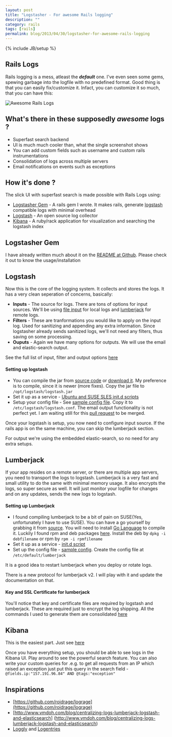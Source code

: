 ```yaml
---
layout: post
title: "Logstasher - For awesome Rails logging"
description: ""
category: rails
tags: [rails]
permalink: blog/2013/04/30/logstasher-for-awesome-rails-logging
---
```

{% include JB/setup %}
## Rails Logs

Rails logging is a mess, atleast the ***default*** one. I've even seen some gems, spewing garbage into the logfile with no predefined format. Good thing is that you can easily fix/customize it. Infact, you can customize it so much, that you can have this:

<img class="magnifier" src="http://i.imgur.com/zZXWQNp.png" title="Awesome Rails Logs"/>

## What's there in these supposedly *awesome* logs ?

  * Superfast search backend
  * UI is much much cooler than, what the single screenshot shows
  * You can add custom fields such as username and custom rails instrumentations
  * Consolidation of logs across multiple servers
  * Email notifications on events such as exceptions

## How it's done ?

The slick UI with superfast search is made possible with Rails Logs using:

  * [Logstasher Gem](https://github.com/shadabahmed/logstasher) - A rails gem I wrote. It makes rails, generate [logstash](http://logstash.net/) compatible logs with minimal overhead
  * [Logstash](http://logstash.net/) - An open source log collector
  * [Kibana](http://kibana.org/) - A ruby/rack application for visualization and searching the logstash index

## Logstasher Gem

I have already written much about it on the [README at Github](https://github.com/shadabahmed/logstasher). Please check it out to know the usage/installation

## Logstash

Now this is the core of the logging system. It collects and stores the logs. It has a very clean seperation of concerns, basically:

  * **Inputs** - The source for logs. There are tons of options for input sources. We'll be using [file input](http://logstash.net/docs/1.1.10/inputs/file) for local logs and [lumberjack](http://logstash.net/docs/1.1.10/inputs/lumberjack) for remote logs.
  * **Filters** - These are tranformations you would like to apply on the input log. Used for sanitizing and appending any extra information. Since logstasher already sends sanitized logs, we'll not need any filters, thus saving on some processing.
  * **Ouputs** - Again we have many options for outputs. We will use the email and elastic-search output.

See the full list of input, filter and output options [here](http://logstash.net/docs/1.1.10/)

#### Setting up logstash

 * You can compile the jar from [source code](https://github.com/logstash/logstash) or [download it](https://logstash.objects.dreamhost.com/release/logstash-1.1.10-flatjar.jar). My preference is to compile, since it is newer (more fixes). Copy the jar file to `/opt/logstash/logstash.jar`
 * Set it up as a service - [Ubuntu  and SUSE SLES init.d scripts](https://gist.github.com/shadabahmed/5486949)
 * Setup your config file - See [sample config file](https://gist.github.com/shadabahmed/5486949#file-logstash-conf). Copy it to `/etc/logstash/logstash.conf`. The email output functionality is not perfect yet. I am waiting still for this [pull request](https://github.com/logstash/logstash/pull/409) to be merged.

Once your logstash is setup, you now need to configure input source. If the rails app is on the same machine, you can skip the lumberjack section.

For output we're using the embedded elastic-search, so no need for any extra setups.

## Lumberjack

If your app resides on a remote server, or there are multiple app servers, you need to transport the logs to logstash. Lumberjack is a very fast and small utility to do the same with minimal memory usage. It also encrypts the logs, so super secure as well. It will just monitor your logfile for changes and on  any updates, sends the new logs to logstash.

#### Setting up Lumberjack

 * I found compiling lumberjack to be a bit of pain on SUSE(Yes, unfortunately I have to use SUSE). You can have a go yourself by grabbing it from [source](https://github.com/jordansissel/lumberjack). You will need to install [Go Language](http://golang.org/) to compile it. Luckily I found rpm and deb packages [here](https://github.com/hectcastro/chef-lumberjack/tree/master/files/default). Install the deb by `dpkg -i debfilename` or rpm by `rpm -i rpmfilename`
 * Set it up as a service - [init.d script](https://gist.github.com/shadabahmed/5487541)
 * Set up the config file - [sample config](https://gist.github.com/shadabahmed/5487541#file-lumberjack). Create the config file at `/etc/default/lumberjack`

It is a good idea to restart lumberjack when you deploy or rotate logs.

There is a new protocol for lumberjack v2. I will play with it and update the documentation on that.

#### Key and SSL Certificate for lumberjack

You'll notice that key and certificate files are required by logstash and lumberjack. These are required just to encrypt the log shipping. All the commands I used to generate them are consolidated [here](https://gist.github.com/shadabahmed/5487541#file-logstash-cert-sh)

## Kibana

This is the easiest part. Just see [here](http://kibana.org/intro.html)

Once you have everything setup, you should be able to see logs in the Kibana UI. Play around to see the powerful search feature. You can also write your custom queries for .e.g. to get all requests from an IP which raised an exception just put this query in the search field - ` @fields.ip:"157.191.96.84" AND @tags:"exception"`

## Inspirations

 * [https://github.com/roidrage/lograge](https://github.com/roidrage/lograge)
 * [http://www.vmdoh.com/blog/centralizing-logs-lumberjack-logstash-and-elasticsearch]
(http://www.vmdoh.com/blog/centralizing-logs-lumberjack-logstash-and-elasticsearch)
 * [Loggly](Loggly.com) and [Logentries](logentries.com)
